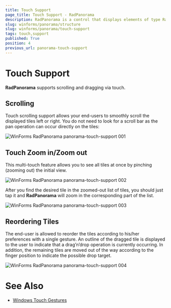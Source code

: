```yaml
---
title: Touch Support
page_title: Touch Support - RadPanorama
description: RadPanorama is a control that displays elements of type RadTileElement in a mosaic manner.
slug: winforms/panorama/structure
slug: winforms/panorama/touch-support
tags: touch,support
published: True
position: 4
previous_url: panorama-touch-support
---
```


# Touch Support

**RadPanorama** supports scrolling and dragging via touch.

## Scrolling

Touch scrolling support allows your end-users to smoothly scroll the displayed tiles left or right. You do not need to look for a scroll bar as the pan operation can occur directly on the tiles: 

![WinForms RadPanorama panorama-touch-support 001](images/panorama-touch-support001.png)

## Touch Zoom in/Zoom out

This multi-touch feature allows you to see all tiles at once by pinching (zooming out) the initial view. 

![WinForms RadPanorama panorama-touch-support 002](images/panorama-touch-support002.png)

After you find the desired tile in the zoomed-out list of tiles, you should just tap it and **RadPanorama** will zoom in the corresponding part of the list.

![WinForms RadPanorama panorama-touch-support 003](images/panorama-touch-support003.png)

## Reordering Tiles

The end-user is allowed to reorder the tiles according to his/her preferences with a single gesture. An outline of the dragged tile is displayed to the user to indicate that a drag’n’drop operation is currently occurring. In addition, the remaining tiles are moved out of the way according to the finger position to indicate the possible drop target.

![WinForms RadPanorama panorama-touch-support 004](images/panorama-touch-support004.png)

# See Also

* [Windows Touch Gestures](http://msdn.microsoft.com/en-us/library/windows/desktop/dd940543(v=vs.85).aspx)
